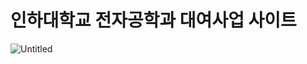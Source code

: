 # 인하대학교 전자공학과 대여사업 사이트

![Untitled](https://prod-files-secure.s3.us-west-2.amazonaws.com/d85fd78d-de88-4966-9b27-62e3e2e8c2a0/7435b6ef-8d4e-4e8d-a991-18016197f373/Untitled.png)
